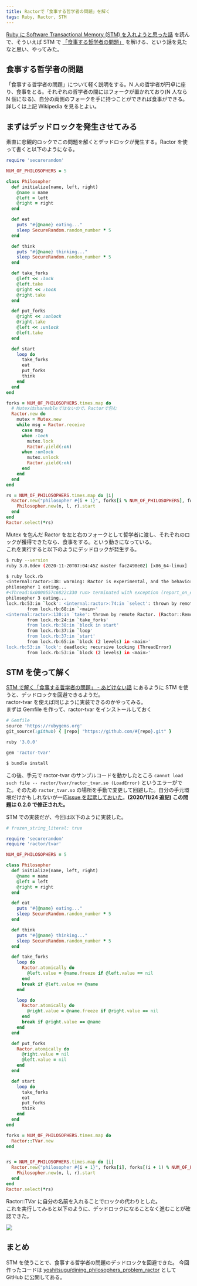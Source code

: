 ```yaml
---
title: Ractorで「食事する哲学者の問題」を解く
tags: Ruby, Ractor, STM
---
```


[Ruby に Software Transactional Memory (STM) を入れようと思った話](https://techlife.cookpad.com/entry/2020/11/20/110047) を読んで、そういえば STM で [「食事する哲学者の問題」](https://ja.wikipedia.org/wiki/%E9%A3%9F%E4%BA%8B%E3%81%99%E3%82%8B%E5%93%B2%E5%AD%A6%E8%80%85%E3%81%AE%E5%95%8F%E9%A1%8C) を解ける、という話を見たなと思い、やってみた。

<!--more-->

## 食事する哲学者の問題

「食事する哲学者の問題」について軽く説明をする。N 人の哲学者が円卓に座り、食事をとる。それぞれの哲学者の間にはフォークが置かれており(N 人なら N 個になる)、自分の両側のフォークを手に持つことができれば食事ができる。詳しくは上記 Wikipedia を見るとよい。

## まずはデッドロックを発生させてみる

素直に悲観的ロックでこの問題を解くとデッドロックが発生する。Ractor を使って書くと以下のようになる。

```ruby
require 'securerandom'

NUM_OF_PHILOSOPHERS = 5

class Philosopher
  def initialize(name, left, right)
    @name = name
    @left = left
    @right = right
  end

  def eat
    puts "#{@name} eating..."
    sleep SecureRandom.random_number * 5
  end

  def think
    puts "#{@name} thinking..."
    sleep SecureRandom.random_number * 5
  end

  def take_forks
    @left << :lock
    @left.take
    @right << :lock
    @right.take
  end

  def put_forks
    @right << :unlock
    @right.take
    @left << :unlock
    @left.take
  end

  def start
    loop do
      take_forks
      eat
      put_forks
      think
    end
  end
end

forks = NUM_OF_PHILOSOPHERS.times.map do
  # Mutexはshareableではないので、Ractorで包む
  Ractor.new do
    mutex = Mutex.new
    while msg = Ractor.receive
      case msg
      when :lock
        mutex.lock
        Ractor.yield(:ok)
      when :unlock
        mutex.unlock
        Ractor.yield(:ok)
      end
    end
  end
end

rs = NUM_OF_PHILOSOPHERS.times.map do |i|
  Ractor.new("philosopher #{i + 1}", forks[i % NUM_OF_PHILOSOPHERS], forks[(i + 1) % NUM_OF_PHILOSOPHERS]) do |n, l, r|
    Philosopher.new(n, l, r).start
  end
end
Ractor.select(*rs)
```

Mutex を包んだ Ractor を左と右のフォークとして哲学者に渡し、それぞれのロックが獲得できたなら、食事をする。という動きになっている。  
これを実行すると以下のようにデッドロックが発生する。

```bash
$ ruby --version
ruby 3.0.0dev (2020-11-20T07:04:45Z master fac2498e02) [x86_64-linux]

$ ruby lock.rb
<internal:ractor>:38: warning: Ractor is experimental, and the behavior may change in future versions of Ruby! Also there are many implementation issues.
philosopher 1 eating...
#<Thread:0x0000557c6822c330 run> terminated with exception (report_on_exception is true):
philosopher 3 eating...
lock.rb:53:in `lock': <internal:ractor>:74:in `select': thrown by remote Ractor. (Ractor::RemoteError)
        from lock.rb:68:in `<main>'
<internal:ractor>:130:in `take': thrown by remote Ractor. (Ractor::RemoteError)
        from lock.rb:24:in `take_forks'
        from lock.rb:38:in `block in start'
        from lock.rb:37:in `loop'
        from lock.rb:37:in `start'
        from lock.rb:65:in `block (2 levels) in <main>'
lock.rb:53:in `lock': deadlock; recursive locking (ThreadError)
        from lock.rb:53:in `block (2 levels) in <main>'
```

## STM を使って解く

[STM で解く「食事する哲学者の問題」 - あどけない話](https://kazu-yamamoto.hatenablog.jp/entry/20120704/1341378177) にあるように STM を使うと、デッドロックを回避できるようだ。  
ractor-tvar を使えば同じように実装できるのかやってみる。  
まずは Gemfile を作って、ractor-tvar をインストールしておく

```ruby
# Gemfile
source 'https://rubygems.org'
git_source(:github) { |repo| "https://github.com/#{repo}.git" }

ruby '3.0.0'

gem 'ractor-tvar'
```

```bash
$ bundle install
```

この後、手元で ractor-tvar のサンプルコードを動かしたところ `cannot load such file -- ractor/tvar/ractor_tvar.so (LoadError)` というエラーがでた。そのため `ractor_tvar.so` の場所を手動で変更して回避した。自分の手元環境だけかもしれないが一応[issue を起票しておいた](https://github.com/ko1/ractor-tvar/issues/1)。**(2020/11/24 追記) この問題は 0.2.0 で修正された。**

STM での実装だが、今回は以下のように実装した。

```ruby
# frozen_string_literal: true

require 'securerandom'
require 'ractor/tvar'

NUM_OF_PHILOSOPHERS = 5

class Philosopher
  def initialize(name, left, right)
    @name = name
    @left = left
    @right = right
  end

  def eat
    puts "#{@name} eating..."
    sleep SecureRandom.random_number * 5
  end

  def think
    puts "#{@name} thinking..."
    sleep SecureRandom.random_number * 5
  end

  def take_forks
    loop do
      Ractor.atomically do
        @left.value = @name.freeze if @left.value == nil
      end
      break if @left.value == @name
    end

    loop do
      Ractor.atomically do
        @right.value = @name.freeze if @right.value == nil
      end
      break if @right.value == @name
    end
  end

  def put_forks
    Ractor.atomically do
      @right.value = nil
      @left.value = nil
    end
  end

  def start
    loop do
      take_forks
      eat
      put_forks
      think
    end
  end
end

forks = NUM_OF_PHILOSOPHERS.times.map do
  Ractor::TVar.new
end


rs = NUM_OF_PHILOSOPHERS.times.map do |i|
  Ractor.new("philosopher #{i + 1}", forks[i], forks[(i + 1) % NUM_OF_PHILOSOPHERS]) do |n, l, r|
    Philosopher.new(n, l, r).start
  end
end
Ractor.select(*rs)
```

Ractor::TVar に自分の名前を入れることでロックの代わりとした。  
これを実行してみると以下のように、デッドロックになることなく進むことが確認できた。

<img src="/images/20201121_stm.gif" class="blog-img img-responsive" >

## まとめ

STM を使うことで、食事する哲学者の問題のデッドロックを回避できた。
今回作ったコードは [yoshitsugu/dining_philosophers_problem_ractor](https://github.com/yoshitsugu/dining_philosophers_problem_ractor) として GitHub に公開してある。
